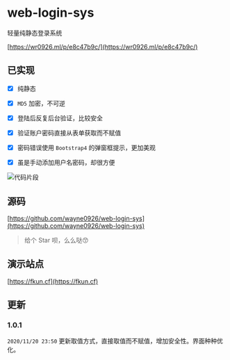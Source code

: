 # web-login-sys

轻量纯静态登录系统

[https://wr0926.ml/p/e8c47b9c/](https://wr0926.ml/p/e8c47b9c/)

## 已实现

- [x] 纯静态

- [x] `MD5` 加密，不可逆

- [x] 登陆后反复后台验证，比较安全

- [x] 验证账户密码直接从表单获取而不赋值

- [x] 密码错误使用 `Bootstrap4` 的弹窗框提示，更加美观

- [x] 虽是手动添加用户名密码，却很方便

![代码片段](https://cdn.jsdelivr.net/gh/wayne0926/myphoto/img/Snipaste_2020-11-15_01-18-28.jpg)

## 源码

[https://github.com/wayne0926/web-login-sys](https://github.com/wayne0926/web-login-sys)

> 给个 Star 呗，么么哒😙

## 演示站点

[https://fkun.cf](https://fkun.cf)

## 更新

### 1.0.1

`2020/11/20 23:50` 更新取值方式，直接取值而不赋值，增加安全性。界面种种优化。
